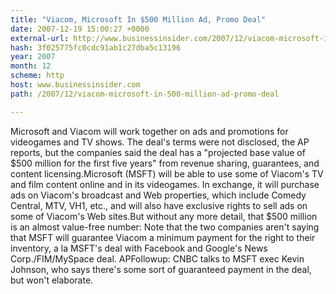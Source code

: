 ```yaml
---
title: "Viacom, Microsoft In $500 Million Ad, Promo Deal"
date: 2007-12-19 15:00:27 +0000
external-url: http://www.businessinsider.com/2007/12/viacom-microsoft-in-500-million-ad-promo-deal
hash: 3f025775fc0cdc91ab1c27dba5c13196
year: 2007
month: 12
scheme: http
host: www.businessinsider.com
path: /2007/12/viacom-microsoft-in-500-million-ad-promo-deal

---
```


Microsoft and Viacom will work together on ads and promotions for videogames and TV shows. The deal's terms were not disclosed, the AP reports, but the companies said the deal has a "projected base value of $500 million for the first five years" from revenue sharing, guarantees, and content licensing.Microsoft (MSFT) will be able to use some of Viacom's TV and film content online and in its videogames. In exchange, it will purchase ads on Viacom's broadcast and Web properties, which include Comedy Central, MTV, VH1, etc., and will also have exclusive rights to sell ads on some of Viacom's Web sites.But without any more detail, that $500 million is an almost value-free number: Note that the two companies aren't saying that MSFT will guarantee Viacom a minimum payment for the right to their inventory, a la MSFT's deal with Facebook and Google's News Corp./FIM/MySpace deal. APFollowup: CNBC talks to MSFT exec Kevin Johnson, who says there's some sort of guaranteed payment in the deal, but won't elaborate.
